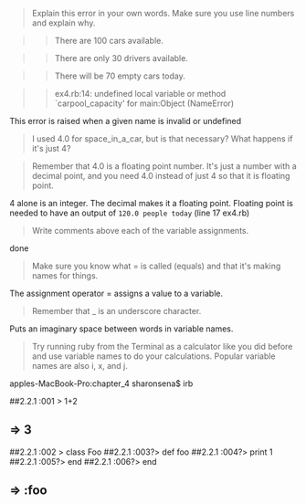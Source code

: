 > Explain this error in your own words. Make sure you use line numbers and explain why.

>>There are 100 cars available.

>>There are only 30 drivers available.

>>There will be 70 empty cars today.

>>ex4.rb:14: undefined local variable or method `carpool_capacity' for main:Object (NameError)

This error is raised when a given name is invalid or undefined

> I used 4.0 for space_in_a_car, but is that necessary? What happens if it's just 4?

> Remember that 4.0 is a floating point number. It's just a number with a decimal point, and you need 4.0 instead of just 4 so that it is floating point.

4 alone is an integer.  The decimal makes it a floating point. Floating point is needed to have an output of `120.0 people today` (line 17 ex4.rb)

> Write comments above each of the variable assignments.

done

> Make sure you know what = is called (equals) and that it's making names for things.

The assignment operator = assigns a value to a variable.

> Remember that _ is an underscore character.

Puts an imaginary space between words in variable names.

> Try running ruby from the Terminal as a calculator like you did before and use variable names to do your calculations. Popular variable names are also i, x, and j.

apples-MacBook-Pro:chapter_4 sharonsena$ irb

##2.2.1 :001 > 1+2
## => 3
##2.2.1 :002 > class Foo
##2.2.1 :003?>   def foo
##2.2.1 :004?>     print 1
##2.2.1 :005?>     end
##2.2.1 :006?>   end
## => :foo
